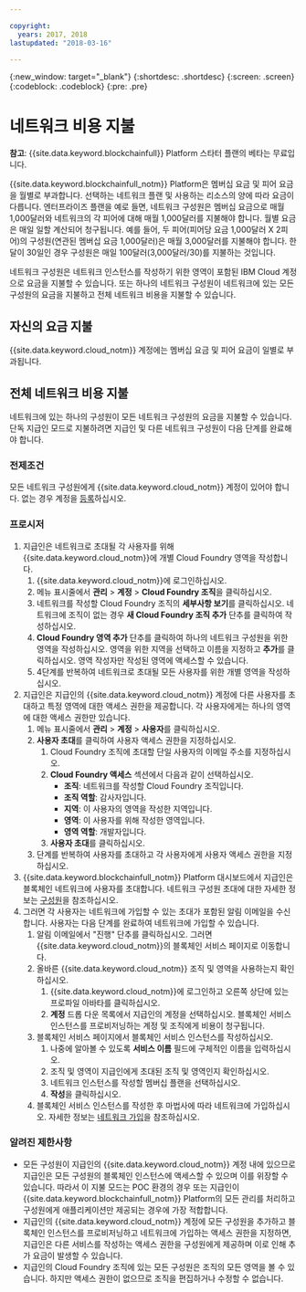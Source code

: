 ```yaml
---

copyright:
  years: 2017, 2018
lastupdated: "2018-03-16"

---
```


{:new_window: target="_blank"}
{:shortdesc: .shortdesc}
{:screen: .screen}
{:codeblock: .codeblock}
{:pre: .pre}

# 네트워크 비용 지불

**참고**: {{site.data.keyword.blockchainfull}} Platform 스타터 플랜의 베타는 무료입니다.

{{site.data.keyword.blockchainfull_notm}} Platform은 멤버십 요금 및 피어 요금을 월별로 부과합니다. 선택하는 네트워크 플랜 및 사용하는 리소스의 양에 따라 요금이 다릅니다.  엔터프라이즈 플랜을 예로 들면, 네트워크 구성원은 멤버십 요금으로 매월 1,000달러와 네트워크의 각 피어에 대해 매월 1,000달러를 지불해야 합니다. 월별 요금은 매일 일할 계산되어 청구됩니다. 예를 들어, 두 피어(피어당 요금 1,000달러 X 2피어)의 구성원(연관된 멤버십 요금 1,000달러)은 매월 3,000달러를 지불해야 합니다. 한 달이 30일인 경우 구성원은 매일 100달러(3,000달러/30)를 지불하는 것입니다.

네트워크 구성원은 네트워크 인스턴스를 작성하기 위한 영역이 포함된 IBM Cloud 계정으로 요금을 지불할 수 있습니다. 또는 하나의 네트워크 구성원이 네트워크에 있는 모든 구성원의 요금을 지불하고 전체 네트워크 비용을 지불할 수 있습니다.


## 자신의 요금 지불
{{site.data.keyword.cloud_notm}} 계정에는 멤버십 요금 및 피어 요금이 일별로 부과됩니다.


## 전체 네트워크 비용 지불
네트워크에 있는 하나의 구성원이 모든 네트워크 구성원의 요금을 지불할 수 있습니다.  단독 지급인 모드로 지불하려면 지급인 및 다른 네트워크 구성원이 다음 단계를 완료해야 합니다.

### 전제조건
모든 네트워크 구성원에게 {{site.data.keyword.cloud_notm}} 계정이 있어야 합니다. 없는 경우 계정을 [등록](https://console.bluemix.net/registration/)하십시오.

### 프로시저
1. 지급인은 네트워크로 초대될 각 사용자를 위해 {{site.data.keyword.cloud_notm}}에 개별 Cloud Foundry 영역을 작성합니다.
   1. {{site.data.keyword.cloud_notm}}에 로그인하십시오.
   2. 메뉴 표시줄에서 **관리** > **계정** > **Cloud Foundry 조직**을 클릭하십시오.
   3. 네트워크를 작성할 Cloud Foundry 조직의 **세부사항 보기**를 클릭하십시오.  네트워크에 조직이 없는 경우 **새 Cloud Foundry 조직 추가** 단추를 클릭하여 작성하십시오.
   4. **Cloud Foundry 영역 추가** 단추를 클릭하여 하나의 네트워크 구성원을 위한 영역을 작성하십시오.  영역을 위한 지역을 선택하고 이름을 지정하고 **추가**를 클릭하십시오.  영역 작성자만 작성된 영역에 액세스할 수 있습니다.
   5. 4단계를 반복하여 네트워크로 초대될 모든 사용자를 위한 개별 영역을 작성하십시오.
2. 지급인은 지급인의 {{site.data.keyword.cloud_notm}} 계정에 다른 사용자를 초대하고 특정 영역에 대한 액세스 권한을 제공합니다.  각 사용자에게는 하나의 영역에 대한 액세스 권한만 있습니다.
   1. 메뉴 표시줄에서 **관리** > **계정** > **사용자**를 클릭하십시오.  
   2. **사용자 초대**를 클릭하여 사용자 액세스 권한을 지정하십시오.
      1. Cloud Foundry 조직에 초대할 단일 사용자의 이메일 주소를 지정하십시오.
      2. **Cloud Foundry 액세스** 섹션에서 다음과 같이 선택하십시오.
         - **조직**: 네트워크를 작성할 Cloud Foundry 조직입니다.
         - **조직 역할**: 감사자입니다.
         - **지역**: 이 사용자의 영역을 작성한 지역입니다.
         - **영역**: 이 사용자를 위해 작성한 영역입니다.
         - **영역 역할**: 개발자입니다.
      3. **사용자 초대**를 클릭하십시오.
   3. 단계를 반복하여 사용자를 초대하고 각 사용자에게 사용자 액세스 권한을 지정하십시오.
3. {{site.data.keyword.blockchainfull_notm}} Platform 대시보드에서 지급인은 블록체인 네트워크에 사용자를 초대합니다. 네트워크 구성원 초대에 대한 자세한 정보는 [구성원](https://console.bluemix.net/docs/services/blockchain/v10_dashboard.html#members)을 참조하십시오.
4. 그러면 각 사용자는 네트워크에 가입할 수 있는 초대가 포함된 알림 이메일을 수신합니다.  사용자는 다음 단계를 완료하여 네트워크에 가입할 수 있습니다.
   1. 알림 이메일에서 "진행" 단추를 클릭하십시오. 그러면 {{site.data.keyword.cloud_notm}}의 블록체인 서비스 페이지로 이동합니다.
   2. 올바른 {{site.data.keyword.cloud_notm}} 조직 및 영역을 사용하는지 확인하십시오.
      1. {{site.data.keyword.cloud_notm}}에 로그인하고 오른쪽 상단에 있는 프로파일 아바타를 클릭하십시오.
      2. **계정** 드롭 다운 목록에서 지급인의 계정을 선택하십시오.  블록체인 서비스 인스턴스를 프로비저닝하는 계정 및 조직에게 비용이 청구됩니다.  
   4. 블록체인 서비스 페이지에서 블록체인 서비스 인스턴스를 작성하십시오.
      1. 나중에 알아볼 수 있도록 **서비스 이름** 필드에 구체적인 이름을 입력하십시오.
      2. 조직 및 영역이 지급인에게 초대된 조직 및 영역인지 확인하십시오.
      3. 네트워크 인스턴스를 작성할 멤버십 플랜을 선택하십시오.
      4. **작성**을 클릭하십시오.
   5. 블록체인 서비스 인스턴스를 작성한 후 마법사에 따라 네트워크에 가입하십시오.  자세한 정보는 [네트워크 가입](https://console.bluemix.net/docs/services/blockchain/get_start.html#joining-a-network)을 참조하십시오.

### 알려진 제한사항
- 모든 구성원이 지급인의 {{site.data.keyword.cloud_notm}} 계정 내에 있으므로 지급인은 모든 구성원의 블록체인 인스턴스에 액세스할 수 있으며 이를 위장할 수 있습니다.  따라서 이 지불 모드는 POC 환경의 경우 또는 지급인이 {{site.data.keyword.blockchainfull_notm}} Platform의 모든 관리를 처리하고 구성원에게 애플리케이션만 제공되는 경우에 가장 적합합니다.  
- 지급인의 {{site.data.keyword.cloud_notm}} 계정에 모든 구성원을 추가하고 블록체인 인스턴스를 프로비저닝하고 네트워크에 가입하는 액세스 권한을 지정하면, 지급인은 다른 서비스를 작성하는 액세스 권한을 구성원에게 제공하며 이로 인해 추가 요금이 발생할 수 있습니다.  
- 지급인의 Cloud Foundry 조직에 있는 모든 구성원은 조직의 모든 영역을 볼 수 있습니다.  하지만 액세스 권한이 없으므로 조직을 편집하거나 수정할 수 없습니다.
